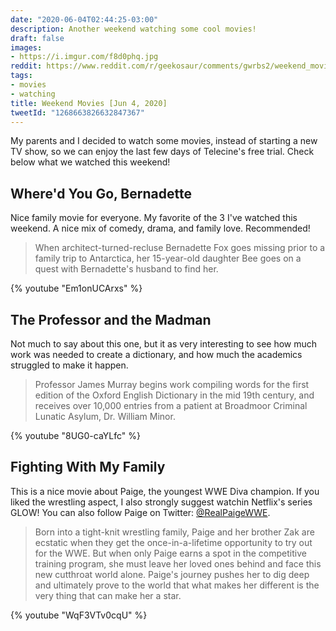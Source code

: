 ```yaml
---
date: "2020-06-04T02:44:25-03:00"
description: Another weekend watching some cool movies!
draft: false
images:
- https://i.imgur.com/f8d0phq.jpg
reddit: https://www.reddit.com/r/geekosaur/comments/gwrbs2/weekend_movies_jun_4_2020/
tags:
- movies
- watching
title: Weekend Movies [Jun 4, 2020]
tweetId: "1268663826632847367"
---
```


My parents and I decided to watch some movies, instead of starting a new TV show, so we can enjoy the last few days of Telecine's free trial. Check below what we watched this weekend!

<!--more-->

## Where'd You Go, Bernadette

Nice family movie for everyone. My favorite of the 3 I've watched this weekend. A nice mix of comedy, drama, and family love. Recommended!

> When architect-turned-recluse Bernadette Fox goes missing prior to a family trip to Antarctica, her 15-year-old daughter Bee goes on a quest with Bernadette's husband to find her.

{% youtube "Em1onUCArxs" %}

## The Professor and the Madman

Not much to say about this one, but it as very interesting to see how much work was needed to create a dictionary, and how much the academics struggled to make it happen.

> Professor James Murray begins work compiling words for the first edition of the Oxford English Dictionary in the mid 19th century, and receives over 10,000 entries from a patient at Broadmoor Criminal Lunatic Asylum, Dr. William Minor.

{% youtube "8UG0-caYLfc" %}

## Fighting With My Family

This is a nice movie about Paige, the youngest WWE Diva champion. If you liked the wrestling aspect, I also strongly suggest watchin Netflix's series GLOW! You can also follow Paige on Twitter: [@RealPaigeWWE](//twitter.com/RealPaigeWWE).

> Born into a tight-knit wrestling family, Paige and her brother Zak are ecstatic when they get the once-in-a-lifetime opportunity to try out for the WWE. But when only Paige earns a spot in the competitive training program, she must leave her loved ones behind and face this new cutthroat world alone. Paige's journey pushes her to dig deep and ultimately prove to the world that what makes her different is the very thing that can make her a star.

{% youtube "WqF3VTv0cqU" %}
